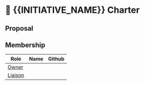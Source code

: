 # 📜 {{INITIATIVE_NAME}} Charter
<!--
 Provide an introduction summarising the goals and motivation behind your
 initiative.
-->

## Proposal

<!--
Copy and paste the proposal into here. 

Feel free to move some elements, like design questions that came up,
into the approriate section.
-->


## Membership

| Role | Name | Github |
| ---  | ---  | --- |
| [Owner] |  | 
| [Liaison] |  | 

[Owner]: https://lang-team.rust-lang.org/initiatives/process/roles/owner.html
[Liaison]: https://lang-team.rust-lang.org/initiatives/process/roles/liaison.html

